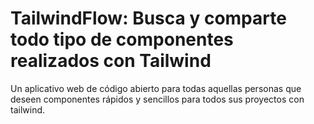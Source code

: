 # TailwindFlow: Busca y comparte todo tipo de componentes realizados con Tailwind

Un aplicativo web de código abierto para todas aquellas personas que deseen componentes rápidos y sencillos para todos sus proyectos con tailwind.